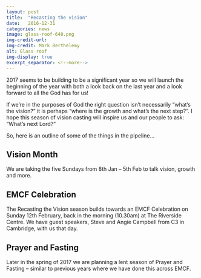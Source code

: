 ```yaml
---
layout: post
title:  "Recasting the vision"
date:   2016-12-31
categories: news
image: glass-roof-640.png
img-credit-url: 
img-credit: Mark Berthelemy
alt: Glass roof
img-display: true
excerpt_separator: <!--more-->
---
```

2017 seems to be building to be a significant year so we will launch the beginning of the year with both a look back on the last year and a look forward to all the God has for us!
 <!--more-->
 
If we’re in the purposes of God the right question isn’t necessarily “what’s the vision?” it is perhaps “where is the growth and what’s the next step?”. I hope this season of vision casting will inspire us and our people to ask: “What’s next Lord?”
 
So, here is an outline of some of the things in the pipeline…
 
## Vision Month

We are taking the five Sundays from 8th Jan – 5th Feb to talk vision, growth and more.
 
## EMCF Celebration

The Recasting the Vision season builds towards an EMCF Celebration on Sunday 12th February, back in the morning (10.30am) at The Riverside Centre. We have guest speakers, Steve and Angie Campbell from C3 in Cambridge, with us that day.
 
## Prayer and Fasting

Later in the spring of 2017 we are planning a lent season of Prayer and Fasting – similar to previous years where we have done this across EMCF.